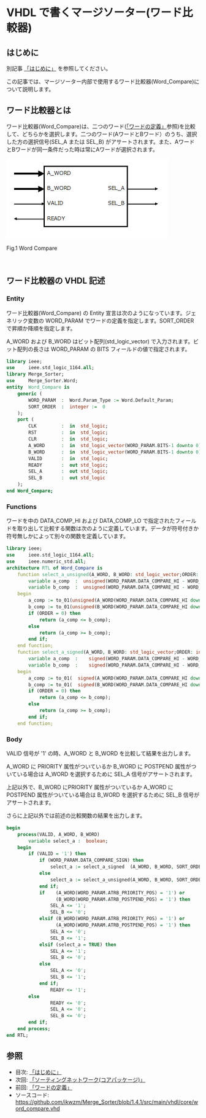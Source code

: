 
# VHDL で書くマージソーター(ワード比較器)



## はじめに


別記事 [「はじめに」] を参照してください。

この記事では、マージソーター内部で使用するワード比較器(Word_Compare)について説明します。


## ワード比較器とは


ワード比較器(Word_Compare)は、二つのワード([「ワードの定義」]参照)を比較して、どちらかを選択します。二つのワード(AワードとBワード）のうち、選択した方の選択信号(SEL_A または SEL_B) がアサートされます。また、AワードとBワードが同一条件だった時は常にAワードが選択されます。


![Fig.1 Word Compare](image/03_word_compare_1.jpg "Fig.1 Word Compare")

Fig.1 Word Compare

<br />


## ワード比較器の VHDL 記述



### Entity


ワード比較器(Word_Compare) の Entity 宣言は次のようになっています。ジェネリック変数の WORD_PARAM でワードの定義を指定します。SORT_ORDER で昇順か降順を指定します。

A_WORD および B_WORD はビット配列(std_logic_vector) で入力されます。ビット配列の長さは WORD_PARAM の BITS フィールドの値で指定されます。


```VHDL:src/main/vhdl/core/word_compare.vhd
library ieee;
use     ieee.std_logic_1164.all;
library Merge_Sorter;
use     Merge_Sorter.Word;
entity  Word_Compare is
    generic (
        WORD_PARAM  :  Word.Param_Type := Word.Default_Param;
        SORT_ORDER  :  integer :=  0
    );
    port (
        CLK         :  in  std_logic;
        RST         :  in  std_logic;
        CLR         :  in  std_logic;
        A_WORD      :  in  std_logic_vector(WORD_PARAM.BITS-1 downto 0);
        B_WORD      :  in  std_logic_vector(WORD_PARAM.BITS-1 downto 0);
        VALID       :  in  std_logic;
        READY       :  out std_logic;
        SEL_A       :  out std_logic;
        SEL_B       :  out std_logic
    );
end Word_Compare;

```



### Functions


ワードを中の DATA_COMP_HI および DATA_COMP_LO で指定されたフィールドを取り出して比較する関数は次のように定義しています。データが符号付きか符号無しかによって別々の関数を定義しています。


```VHDL:src/main/vhdl/core/word_compare.vhd
library ieee;
use     ieee.std_logic_1164.all;
use     ieee.numeric_std.all;
architecture RTL of Word_Compare is
    function select_a_unsigned(A_WORD, B_WORD: std_logic_vector;ORDER: integer) return boolean is
        variable a_comp  :  unsigned(WORD_PARAM.DATA_COMPARE_HI - WORD_PARAM.DATA_COMPARE_LO downto 0);
        variable b_comp  :  unsigned(WORD_PARAM.DATA_COMPARE_HI - WORD_PARAM.DATA_COMPARE_LO downto 0);
    begin
        a_comp := to_01(unsigned(A_WORD(WORD_PARAM.DATA_COMPARE_HI downto WORD_PARAM.DATA_COMPARE_LO)));
        b_comp := to_01(unsigned(B_WORD(WORD_PARAM.DATA_COMPARE_HI downto WORD_PARAM.DATA_COMPARE_LO)));
        if (ORDER = 0) then
            return (a_comp <= b_comp);
        else
            return (a_comp >= b_comp);
        end if;
    end function;
    function select_a_signed(A_WORD, B_WORD: std_logic_vector;ORDER: integer) return boolean is
        variable a_comp  :    signed(WORD_PARAM.DATA_COMPARE_HI - WORD_PARAM.DATA_COMPARE_LO downto 0);
        variable b_comp  :    signed(WORD_PARAM.DATA_COMPARE_HI - WORD_PARAM.DATA_COMPARE_LO downto 0);
    begin
        a_comp := to_01(  signed(A_WORD(WORD_PARAM.DATA_COMPARE_HI downto WORD_PARAM.DATA_COMPARE_LO)));
        b_comp := to_01(  signed(B_WORD(WORD_PARAM.DATA_COMPARE_HI downto WORD_PARAM.DATA_COMPARE_LO)));
        if (ORDER = 0) then
            return (a_comp <= b_comp);
        else
            return (a_comp >= b_comp);
        end if;
    end function;

```



### Body


VALID 信号が '1' の時、A_WORD と B_WORD を比較して結果を出力します。

A_WORD に PRIORITY 属性がついているか B_WORD に POSTPEND 属性がついている場合は A_WORD を選択するために SEL_A 信号がアサートされます。

上記以外で、B_WORD にPRIORITY 属性がついているか A_WORD に POSTPEND 属性がついている場合は B_WORD を選択するために SEL_B 信号がアサートされます。

さらに上記以外では前述の比較関数の結果を出力します。


```VHDL:src/main/vhdl/core/word_compare.vhd
begin
    process(VALID, A_WORD, B_WORD) 
        variable select_a :  boolean;
    begin
        if (VALID = '1') then
            if (WORD_PARAM.DATA_COMPARE_SIGN) then
                select_a := select_a_signed  (A_WORD, B_WORD, SORT_ORDER);
            else
                select_a := select_a_unsigned(A_WORD, B_WORD, SORT_ORDER);
            end if;
            if    (A_WORD(WORD_PARAM.ATRB_PRIORITY_POS) = '1') or
                  (B_WORD(WORD_PARAM.ATRB_POSTPEND_POS) = '1') then
                SEL_A <= '1';
                SEL_B <= '0';
            elsif (B_WORD(WORD_PARAM.ATRB_PRIORITY_POS) = '1') or
                  (A_WORD(WORD_PARAM.ATRB_POSTPEND_POS) = '1') then
                SEL_A <= '0';
                SEL_B <= '1';
            elsif (select_a = TRUE) then
                SEL_A <= '1';
                SEL_B <= '0';
            else
                SEL_A <= '0';
                SEL_B <= '1';
            end if;
                READY <= '1';
        else
                READY <= '0';
                SEL_A <= '0';
                SEL_B <= '0';
        end if;
    end process;
end RTL;

```



## 参照

* 目次: [「はじめに」]
* 次回: [「ソーティングネットワーク(コアパッケージ)」]
* 前回: [「ワードの定義」]
* ソースコード: https://github.com/ikwzm/Merge_Sorter/blob/1.4.1/src/main/vhdl/core/word_compare.vhd


[「はじめに」]: ./01_introduction.md "「VHDL で書くマージソーター(はじめに)」"
[「ワードの定義」]: ./02_word_package.md "「VHDL で書くマージソーター(ワードの定義)」"
[「ワード比較器」]: ./03_word_compare.md "「VHDL で書くマージソーター(ワード比較器)」"
[「ソーティングネットワーク(コアパッケージ)」]: ./04_sorting_network.md "「VHDL で書くソーティングネットワーク(コアパッケージ)」"
[「ソーティングネットワーク(バイトニックマージソート)」]: ./05_bitonic_sorter.md "「VHDL で書くソーティングネットワーク(バイトニックマージソート)」"
[「ソーティングネットワーク(バッチャー奇偶マージソート)」]: ./06_oddeven_sorter.md "「VHDL で書くソーティングネットワーク(バッチャー奇偶マージソート)」"
[「シングルワード マージソート ノード」]: ./07_merge_sort_node_single.md "「VHDL で書くマージソーター(シングルワード マージソート ノード)」"
[「マルチワード マージソート ノード」]: ./08_merge_sort_node_multi.md "「VHDL で書くマージソーター(マルチワード マージソート ノード)」"
[「マージソート ツリー」]: ./09_merge_sort_tree.md "「VHDL で書くマージソーター(マージソート ツリー)」"
[「端数ワード処理」]: ./10_merge_sort_core_1.md "「VHDL で書くマージソーター(端数ワード処理)」"
[「ストリーム入力」]: ./11_merge_sort_core_2.md "「VHDL で書くマージソーター(ストリーム入力)」"
[「ストリームフィードバック」]: ./12_merge_sort_core_3.md "「VHDL で書くマージソーター(ストリームフィードバック)」"
[「ArgSort IP」]: ./13_argsort.md "「VHDL で書くマージソーター(ArgSort IP)」"
[「ArgSort-Ultra96」]: https://github.com/ikwzm/ArgSort-Ultra96/blob/1.2.1/doc/ja/argsort-ultra96.md "「VHDL で書くマージソーター(ArgSort-Ultra96)」"
[「ArgSort-Kv260」]: https://github.com/ikwzm/ArgSort-Kv260/blob/1.2.1/doc/ja/argsort-Kv260.md "「VHDL で書くマージソーター(ArgSort-Kv260)」"
